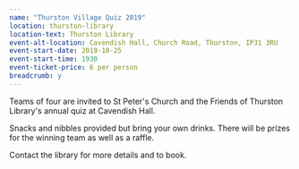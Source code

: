 ```yaml
---
name: "Thurston Village Quiz 2019"
location: thurston-library
location-text: Thurston Library
event-alt-location: Cavendish Hall, Church Road, Thurston, IP31 3RU
event-start-date: 2019-10-25
event-start-time: 1930
event-ticket-price: 6 per person
breadcrumb: y
---
```


Teams of four are invited to St Peter's Church and the Friends of Thurston Library's annual quiz at Cavendish Hall.

Snacks and nibbles provided but bring your own drinks. There will be prizes for the winning team as well as a raffle.

Contact the library for more details and to book.
